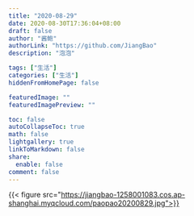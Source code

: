 ```yaml
---
title: "2020-08-29"
date: 2020-08-30T17:36:04+08:00
draft: false
author: "酱鲍"
authorLink: "https://github.com/JiangBao"
description: "泡泡"

tags: ["生活"]
categories: ["生活"]
hiddenFromHomePage: false

featuredImage: ""
featuredImagePreview: ""

toc: false
autoCollapseToc: true
math: false
lightgallery: true
linkToMarkdown: false
share:
  enable: false
comment: false
---
```


<!--more-->

{{< figure src="https://jiangbao-1258001083.cos.ap-shanghai.myqcloud.com/paopao20200829.jpg">}}
